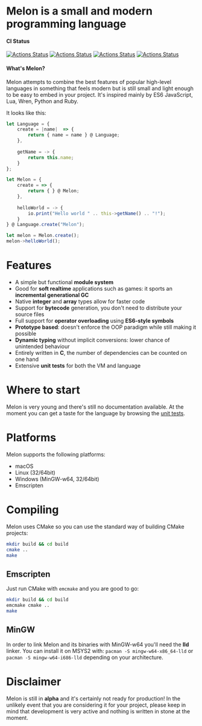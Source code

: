 # Melon is a small and modern programming language
#### CI Status

[![Actions Status](https://github.com/daniele-rapagnani/melon/workflows/macOS/badge.svg)](https://github.com/daniele-rapagnani/melon/actions)
[![Actions Status](https://github.com/daniele-rapagnani/melon/workflows/Linux/badge.svg)](https://github.com/daniele-rapagnani/melon/actions)
[![Actions Status](https://github.com/daniele-rapagnani/melon/workflows/Windows/badge.svg)](https://github.com/daniele-rapagnani/melon/actions)
[![Actions Status](https://github.com/daniele-rapagnani/melon/workflows/Emscripten/badge.svg)](https://github.com/daniele-rapagnani/melon/actions)

#### What's Melon?

Melon attempts to combine the best features of popular high-level languages in something that feels modern but is still small and light enough to be easy to embed in your project.
It's inspired mainly by ES6 JavaScript, Lua, Wren, Python and Ruby.

It looks like this:
```javascript
let Language = {
    create = |name|  => {
        return { name = name } @ Language;
    },
    
    getName = -> {
        return this.name;
    }
};

let Melon = {
    create = => {
        return { } @ Melon;
    },
    
    helloWorld = -> {
        io.print("Hello world " .. this->getName() .. "!");
    }
} @ Language.create("Melon");

let melon = Melon.create();
melon->helloWorld();
```

# Features

* A simple but functional **module system**
* Good for **soft realtime** applications such as games: it sports an **incremental generational GC**
* Native **integer** and **array** types allow for faster code
* Support for **bytecode** generation, you don't need to distribute your source files
* Full support for **operator overloading** using **ES6-style symbols**
* **Prototype based**: doesn't enforce the OOP paradigm while still making it possible
* **Dynamic typing** without implicit conversions: lower chance of unintended behaviour
* Entirely written in **C**, the number of dependencies can be counted on one hand
* Extensive **unit tests** for both the VM and language

# Where to start
Melon is very young and there's still no documentation available. 
At the moment you can get a taste for the language by browsing the [unit tests][ut].

# Platforms

Melon supports the following platforms:

* macOS
* Linux (32/64bit)
* Windows (MinGW-w64, 32/64bit)
* Emscripten

# Compiling
Melon uses CMake so you can use the standard way of building CMake projects:

```sh
mkdir build && cd build
cmake ..
make
```

## Emscripten

Just run CMake with `emcmake` and you are good to go:

```sh
mkdir build && cd build
emcmake cmake ..
make
```

## MinGW

In order to link Melon and its binaries with MinGW-w64 you'll need the **lld** linker.
You can install it on MSYS2 with: `pacman -S mingw-w64-x86_64-lld` or `pacman -S mingw-w64-i686-lld` depending on your architecture.

# Disclaimer
Melon is still in **alpha** and it's certainly not ready for production!
In the unlikely event that you are considering it for your project, please keep in mind that development is very active and nothing is written in stone at the moment.

[ut]: https://github.com/daniele-rapagnani/melon/tree/develop/tests/fixtures/vm/language